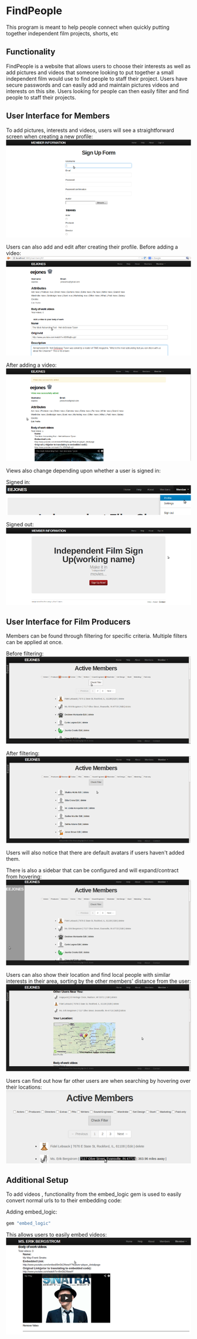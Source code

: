 FindPeople
=========

This program is meant to help people connect when quickly putting together independent film projects, shorts, etc

Functionality
------------
FindPeople is a website that allows users to choose their interests as well as add pictures and videos that someone looking to put together a small independent film would use to find people to staff their project. Users have secure passwords and can easily add and maintain pictures videos and interests on this site. Users looking for people can then easily filter and find people to staff their projects.

User Interface for Members
------------

To add pictures, interests and videos, users will see a straightforward screen when creating a new profile:
![FindPeople signupform](/app/assets/images/signupform.png)

Users can also add and edit after creating their profile.
Before adding a video:
![FindPeople prevideoentry](/app/assets/images/prevideoentry.png)

After adding a video:
![FindPeople postvideoentry](/app/assets/images/postvideoentry.png)

Views also change depending upon whether a user is signed in:

Signed in:
![FindPeople signedindropdown](/app/assets/images/signedindropdown.png)

Signed out:
![FindPeople Notsignedin](/app/assets/images/Notsignedin.png)

User Interface for Film Producers
------------
Members can be found through filtering for specific criteria. Multiple filters can be applied at once.

Before filtering:
![FindPeople indexbeforefilter](/app/assets/images/indexbeforefilter.png)

After filtering:
![FindPeople indexafterfilter](/app/assets/images/indexafterfilter.png)

Users will also notice that there are default avatars if users haven't added them.

There is also a sidebar that can be configured and will expand/contract from hovering:
![FindPeople expandsidebar](/app/assets/images/expandsidebar.png)

Users can also show their location and find local people with similar interests in their area, sorting by the other members' distance from the user:
![FindPeople mapsandlocations](/app/assets/images/mapsandlocations.png)

Users can find out how far other users are when searching by hovering over their locations:
![FindPeople hoverfordistance](/app/assets/images/hoverfordistance.png)

Additional Setup 
------------
To add videos , functionality from the embed_logic gem is used to easily convert normal urls to to their embedding code:

Adding embed_logic:

```ruby
gem "embed_logic"
```

This allows users to easily embed videos:
![FindPeople withvideo](/app/assets/images/withvideo.png)
